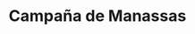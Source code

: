 ﻿---
title: "Campaña de Manassas"
permalink: periodes_833.html
layout: periode
dataInici: 1861-06-15
dataFi: 1861-07-21
sidebar: periodes
pares:
  - id: 321
    title: "Guerra de Secesión Americana"
    dataInici: "(1861-04-12)"
    dataFi: "(1865-04-09)"

fills:
  - id: 685
    title: "Primera Batalla de Bull Run"
    dataInici: "(1861-07-21)"

jocsPrincipals:
jocsEscenaris:
jocsEpoca:
jocsEpocaEscenaris:
---
